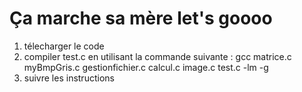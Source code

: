 # Ça marche sa mère let's goooo
1) télecharger le code
2) compiler test.c en utilisant la commande suivante :
gcc matrice.c myBmpGris.c gestionfichier.c calcul.c image.c test.c -lm -g
3) suivre les instructions
